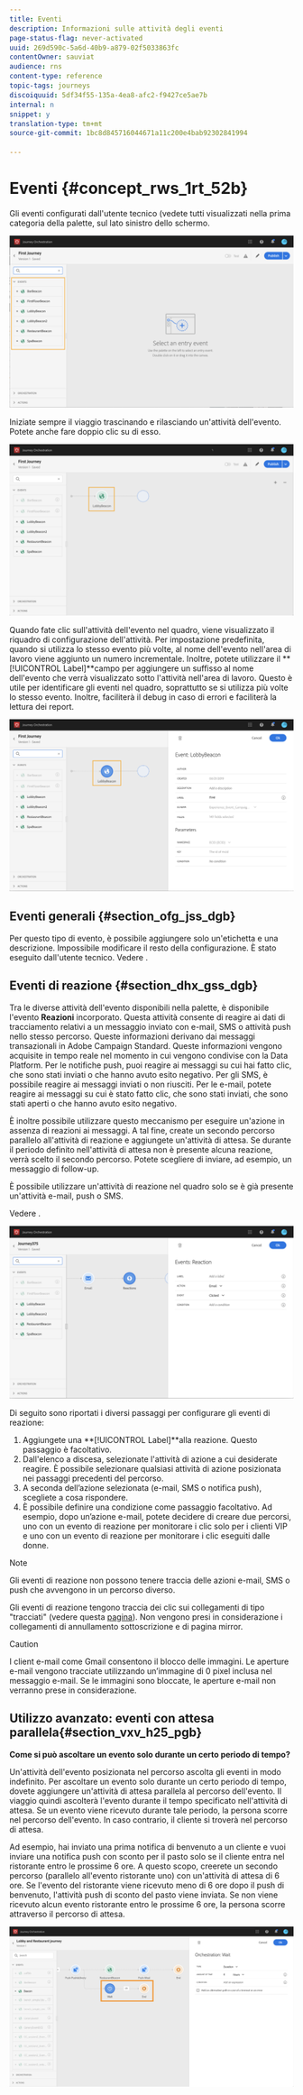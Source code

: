 ```yaml
---
title: Eventi
description: Informazioni sulle attività degli eventi
page-status-flag: never-activated
uuid: 269d590c-5a6d-40b9-a879-02f5033863fc
contentOwner: sauviat
audience: rns
content-type: reference
topic-tags: journeys
discoiquuid: 5df34f55-135a-4ea8-afc2-f9427ce5ae7b
internal: n
snippet: y
translation-type: tm+mt
source-git-commit: 1bc8d845716044671a11c200e4bab92302841994

---
```



# Eventi {#concept_rws_1rt_52b}

Gli eventi configurati dall&#39;utente tecnico (vedete [](../event/about-events.md) tutti visualizzati nella prima categoria della palette, sul lato sinistro dello schermo.

![](../assets/journey43.png)

Iniziate sempre il viaggio trascinando e rilasciando un&#39;attività dell&#39;evento. Potete anche fare doppio clic su di esso.

![](../assets/journey44.png)

Quando fate clic sull&#39;attività dell&#39;evento nel quadro, viene visualizzato il riquadro di configurazione dell&#39;attività. Per impostazione predefinita, quando si utilizza lo stesso evento più volte, al nome dell&#39;evento nell&#39;area di lavoro viene aggiunto un numero incrementale. Inoltre, potete utilizzare il **[!UICONTROL Label]**campo per aggiungere un suffisso al nome dell&#39;evento che verrà visualizzato sotto l&#39;attività nell&#39;area di lavoro. Questo è utile per identificare gli eventi nel quadro, soprattutto se si utilizza più volte lo stesso evento. Inoltre, faciliterà il debug in caso di errori e faciliterà la lettura dei report.

![](../assets/journey33.png)

## Eventi generali {#section_ofg_jss_dgb}

Per questo tipo di evento, è possibile aggiungere solo un&#39;etichetta e una descrizione. Impossibile modificare il resto della configurazione. È stato eseguito dall&#39;utente tecnico. Vedere [](../event/about-events.md).

## Eventi di reazione {#section_dhx_gss_dgb}

Tra le diverse attività dell&#39;evento disponibili nella palette, è disponibile l&#39;evento **Reazioni** incorporato. Questa attività consente di reagire ai dati di tracciamento relativi a un messaggio inviato con e-mail, SMS o attività push nello stesso percorso. Queste informazioni derivano dai messaggi transazionali in Adobe Campaign Standard. Queste informazioni vengono acquisite in tempo reale nel momento in cui vengono condivise con la Data Platform. Per le notifiche push, puoi reagire ai messaggi su cui hai fatto clic, che sono stati inviati o che hanno avuto esito negativo. Per gli SMS, è possibile reagire ai messaggi inviati o non riusciti. Per le e-mail, potete reagire ai messaggi su cui è stato fatto clic, che sono stati inviati, che sono stati aperti o che hanno avuto esito negativo.

È inoltre possibile utilizzare questo meccanismo per eseguire un&#39;azione in assenza di reazioni ai messaggi. A tal fine, create un secondo percorso parallelo all&#39;attività di reazione e aggiungete un&#39;attività di attesa. Se durante il periodo definito nell&#39;attività di attesa non è presente alcuna reazione, verrà scelto il secondo percorso. Potete scegliere di inviare, ad esempio, un messaggio di follow-up.

È possibile utilizzare un&#39;attività di reazione nel quadro solo se è già presente un&#39;attività e-mail, push o SMS.

Vedere [](../building-journeys/about-action-activities.md).

![](../assets/journey45.png)

Di seguito sono riportati i diversi passaggi per configurare gli eventi di reazione:

1. Aggiungete una **[!UICONTROL Label]**alla reazione. Questo passaggio è facoltativo.
1. Dall&#39;elenco a discesa, selezionate l&#39;attività di azione a cui desiderate reagire. È possibile selezionare qualsiasi attività di azione posizionata nei passaggi precedenti del percorso.
1. A seconda dell’azione selezionata (e-mail, SMS o notifica push), scegliete a cosa rispondere.
1. È possibile definire una condizione come passaggio facoltativo. Ad esempio, dopo un’azione e-mail, potete decidere di creare due percorsi, uno con un evento di reazione per monitorare i clic solo per i clienti VIP e uno con un evento di reazione per monitorare i clic eseguiti dalle donne.

>[!NOTE]
>
>Gli eventi di reazione non possono tenere traccia delle azioni e-mail, SMS o push che avvengono in un percorso diverso.
>
>Gli eventi di reazione tengono traccia dei clic sui collegamenti di tipo &quot;tracciati&quot; (vedere questa [pagina](https://docs.adobe.com/content/help/en/campaign-standard/using/designing-content/links.html#about-tracked-urls)). Non vengono presi in considerazione i collegamenti di annullamento sottoscrizione e di pagina mirror.

>[!CAUTION]
>
>I client e-mail come Gmail consentono il blocco delle immagini. Le aperture e-mail vengono tracciate utilizzando un’immagine di 0 pixel inclusa nel messaggio e-mail. Se le immagini sono bloccate, le aperture e-mail non verranno prese in considerazione.

## Utilizzo avanzato: eventi con attesa parallela{#section_vxv_h25_pgb}

**Come si può ascoltare un evento solo durante un certo periodo di tempo?**

Un&#39;attività dell&#39;evento posizionata nel percorso ascolta gli eventi in modo indefinito. Per ascoltare un evento solo durante un certo periodo di tempo, dovete aggiungere un&#39;attività di attesa parallela al percorso dell&#39;evento. Il viaggio quindi ascolterà l&#39;evento durante il tempo specificato nell&#39;attività di attesa. Se un evento viene ricevuto durante tale periodo, la persona scorre nel percorso dell&#39;evento. In caso contrario, il cliente si troverà nel percorso di attesa.

Ad esempio, hai inviato una prima notifica di benvenuto a un cliente e vuoi inviare una notifica push con sconto per il pasto solo se il cliente entra nel ristorante entro le prossime 6 ore. A questo scopo, creerete un secondo percorso (parallelo all&#39;evento ristorante uno) con un&#39;attività di attesa di 6 ore. Se l&#39;evento del ristorante viene ricevuto meno di 6 ore dopo il push di benvenuto, l&#39;attività push di sconto del pasto viene inviata. Se non viene ricevuto alcun evento ristorante entro le prossime 6 ore, la persona scorre attraverso il percorso di attesa.

![](../assets/journeyuc2_31.png)
